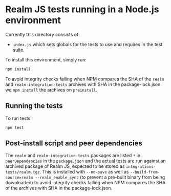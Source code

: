 # Realm JS tests running in a Node.js environment

Currently this directory consists of:
- `index.js` which sets globals for the tests to use and requires in the test suite.

To install this environment, simply run:

```bash
npm install
```

To avoid integrity checks failing when NPM compares the SHA of the `realm` and `realm-integration-tests` archives with SHA in the package-lock.json we `npm install` the archives on `preinstall`.

## Running the tests

To run tests:

    npm test

## Post-install script and peer dependencies

The `realm` and `realm-integration-tests` packages are listed `*` in `peerDependencies` in the `package.json` and the actual tests are run against an archived package of Realm JS, expected to be stored as `integrations-tests/realm.tgz`. This is installed with `--no-save` as well as `--build-from-source=realm --realm_enable_sync` (to prevent a pre-built binary from being downloaded) to avoid integrity checks failing when NPM compares the SHA of the archives with SHA in the package-lock.json.
